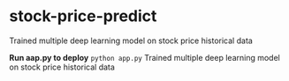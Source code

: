 # stock-price-predict
Trained multiple deep learning model on stock price historical data 

**Run aap.py to deploy**
```python app.py```
Trained multiple deep learning model on stock price historical data 
